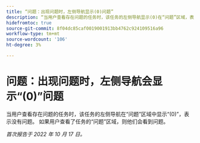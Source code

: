 ```yaml
---
title: “问题：出现问题时，左侧导航显示(0)问题”
description: “当用户查看存在问题的任务时，该任务的左侧导航显示(0)在“问题”区域，表示没有问题。 如果用户查看了任务的“问题”区域，则他们会看到问题。
hidefromtoc: true
source-git-commit: 8f04dc85caf0019001913bb4762c924109516a96
workflow-type: tm+mt
source-wordcount: '106'
ht-degree: 3%

---
```



# 问题：出现问题时，左侧导航会显示“(0)”问题

当用户查看存在问题的任务时，该任务的左侧导航在“问题”区域中显示“(0)”，表示没有问题。 如果用户查看了任务的“问题”区域，则他们会看到问题。

_首次报告于 2022 年 10 月 17 日。_


